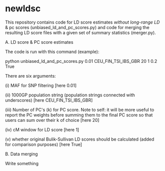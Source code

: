 # newldsc
This repository contains code for LD score estimates *without long-range LD* & pc scores (unbiased_ld_and_pc_scores.py) and code for merging the resulting LD score files with a given set of summary statistics (merger.py).

A. LD score & PC score estimates

The code is run with this command (example):

python unbiased_ld_and_pc_scores.py 0.01 CEU_FIN_TSI_IBS_GBR 20 1 0.2 True

There are six arguments:

  (i) MAF for SNP filtering [here 0.01]
  
 (ii) 1000GP population string (population strings connected with underscores) [here CEU_FIN_TSI_IBS_GBR]
 
(iii) Number of PC's (k) for PC score. Note to self: it will be more useful to report the PC weights before summing them to the final PC score so that users can sum over their k of choice [here 20]

 (iv) cM window for LD score [here 1]
 
  (v) whether original Bulik-Sullivan LD scores should be calculated (added for comparison purposes) [here True]
  
  
B. Data merging

Write something
